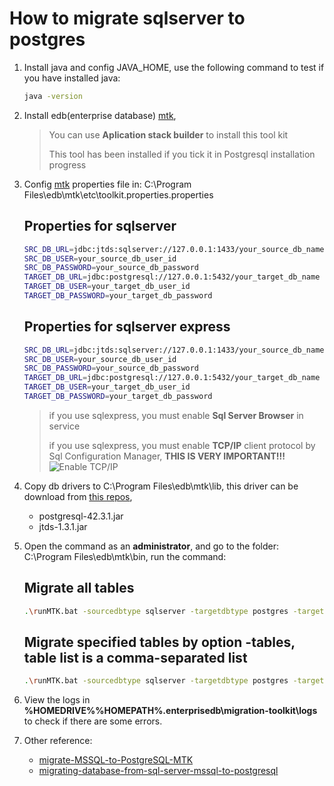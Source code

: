# How to migrate sqlserver to postgres
1. Install java and config JAVA_HOME, use the following command to test if you have installed java: 
    ``` sh
    java -version
    ```
2. Install edb(enterprise database) [mtk](https://www.enterprisedb.com/docs/migration_toolkit/latest),
    > You can use **Aplication stack builder** to install this tool kit
    >
    > This tool has been installed if you tick it in Postgresql installation progress
3. Config [mtk](https://www.enterprisedb.com/docs/migration_toolkit/latest/) properties file in: C:\Program Files\edb\mtk\etc\toolkit.properties.properties
    ## Properties for sqlserver
    ``` sh
    SRC_DB_URL=jdbc:jtds:sqlserver://127.0.0.1:1433/your_source_db_name
    SRC_DB_USER=your_source_db_user_id
    SRC_DB_PASSWORD=your_source_db_password
    TARGET_DB_URL=jdbc:postgresql://127.0.0.1:5432/your_target_db_name
    TARGET_DB_USER=your_target_db_user_id
    TARGET_DB_PASSWORD=your_target_db_password
    ```

    ## Properties for sqlserver express    
    ``` sh
    SRC_DB_URL=jdbc:jtds:sqlserver://127.0.0.1:1433/your_source_db_name;instance=SQLEXPRESS
    SRC_DB_USER=your_source_db_user_id
    SRC_DB_PASSWORD=your_source_db_password
    TARGET_DB_URL=jdbc:postgresql://127.0.0.1:5432/your_target_db_name
    TARGET_DB_USER=your_target_db_user_id
    TARGET_DB_PASSWORD=your_target_db_password
    ```
    > if you use sqlexpress, you must enable **Sql Server Browser** in service
    > 
    > if you use sqlexpress, you must enable **TCP/IP** client protocol by Sql Configuration Manager, **THIS IS VERY IMPORTANT!!!**
    ![Enable TCP/IP](https://user-images.githubusercontent.com/15027134/178036703-acbad14a-2f9f-4891-a798-b444914ce803.png)
4. Copy db drivers to C:\Program Files\edb\mtk\lib, this driver can be download from [this repos](https://github.com/it950/migrate-sqlserver-to-postgresql/tree/main/drivers),
    * postgresql-42.3.1.jar    
    * jtds-1.3.1.jar

5. Open the command as an **administrator**, and go to the folder: C:\Program Files\edb\mtk\bin, run the command: 
    ## Migrate all tables
    ``` sh
    .\runMTK.bat -sourcedbtype sqlserver -targetdbtype postgres -targetschema public dbo
    ```
    
    ## Migrate specified tables by option **-tables**, table list is a comma-separated list
    ``` sh
    .\runMTK.bat -sourcedbtype sqlserver -targetdbtype postgres -targetschema public -tables table1,table2 dbo
    ```
6. View the logs in **%HOMEDRIVE%%HOMEPATH%\.enterprisedb\migration-toolkit\logs** to check if there are some errors.
7. Other reference:
    * [migrate-MSSQL-to-PostgreSQL-MTK](https://rainmakerho.github.io/2021/02/09/migrate-MSSQL-to-PostgreSQL-MTK/)
    * [migrating-database-from-sql-server-mssql-to-postgresql](https://dev.to/abhinavgupta1997/migrating-database-from-sql-server-mssql-to-postgresql-1mje)

